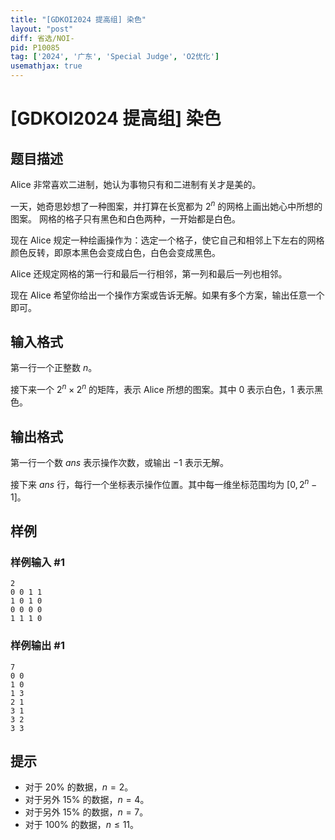 ```yaml
---
title: "[GDKOI2024 提高组] 染色"
layout: "post"
diff: 省选/NOI-
pid: P10085
tag: ['2024', '广东', 'Special Judge', 'O2优化']
usemathjax: true
---
```


# [GDKOI2024 提高组] 染色
## 题目描述

Alice 非常喜欢二进制，她认为事物只有和二进制有关才是美的。

一天，她奇思妙想了一种图案，并打算在长宽都为 $2^n$ 的网格上画出她心中所想的图案。
网格的格子只有黑色和白色两种，一开始都是白色。

现在 Alice 规定一种绘画操作为：选定一个格子，使它自己和相邻上下左右的网格颜色反转，即原本黑色会变成白色，白色会变成黑色。

Alice 还规定网格的第一行和最后一行相邻，第一列和最后一列也相邻。

现在 Alice 希望你给出一个操作方案或告诉无解。如果有多个方案，输出任意一个即可。
## 输入格式

第一行一个正整数 $n$。

接下来一个 $2^n \times 2^n$ 的矩阵，表示 Alice 所想的图案。其中 $0$ 表示白色，$1$ 表示黑色。
## 输出格式

第一行一个数 $\mathit{ans}$ 表示操作次数，或输出 $-1$ 表示无解。

接下来 $\mathit{ans}$ 行，每行一个坐标表示操作位置。其中每一维坐标范围均为 $[0, 2^n - 1]$。
## 样例

### 样例输入 #1
```
2
0 0 1 1
1 0 1 0
0 0 0 0
1 1 1 0
```
### 样例输出 #1
```
7
0 0
1 0
1 3
2 1
3 1
3 2
3 3
```
## 提示

- 对于 $20\%$ 的数据，$n = 2$。
- 对于另外 $15\%$ 的数据，$n = 4$。
- 对于另外 $15\%$ 的数据，$n = 7$。
- 对于 $100\%$ 的数据，$n \leq 11$。

